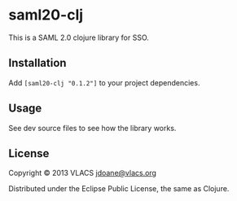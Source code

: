# saml20-clj

This is a SAML 2.0 clojure library for SSO.

## Installation

Add ```[saml20-clj "0.1.2"]``` to your project dependencies.

## Usage

See dev source files to see how the library works.

## License

Copyright © 2013 VLACS <jdoane@vlacs.org>

Distributed under the Eclipse Public License, the same as Clojure.
